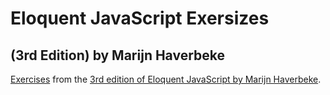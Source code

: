 # Eloquent JavaScript Exersizes <br>
## (3rd Edition) by Marijn Haverbeke

[Exercises](https://eloquentjavascript.net/code/#0) from the [3rd edition of Eloquent JavaScript by Marijn Haverbeke](https://eloquentjavascript.net/).
